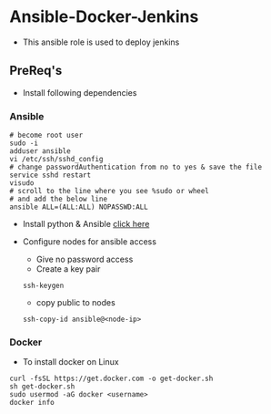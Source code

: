 #            Ansible-Docker-Jenkins
 * This ansible role is used to deploy jenkins 

## PreReq's

* Install following dependencies 

### Ansible 

  ```
  # become root user
  sudo -i
  adduser ansible
  vi /etc/ssh/sshd_config
  # change passwordAuthentication from no to yes & save the file
  service sshd restart
  visudo
  # scroll to the line where you see %sudo or wheel
  # and add the below line
  ansible ALL=(ALL:ALL) NOPASSWD:ALL
  ```
  * Install python & Ansible [click here](https://docs.ansible.com/ansible/latest/installation_guide/intro_installation.html#latest-releases-via-apt-ubuntu)

  * Configure nodes for ansible access

     * Give no password access
     * Create a key pair
      ```
      ssh-keygen
      ```
     * copy public to nodes
     ```
     ssh-copy-id ansible@<node-ip>
     ```
### Docker
  
  * To install docker on Linux
  ```
  curl -fsSL https://get.docker.com -o get-docker.sh
  sh get-docker.sh
  sudo usermod -aG docker <username>
  docker info
  ```


  
